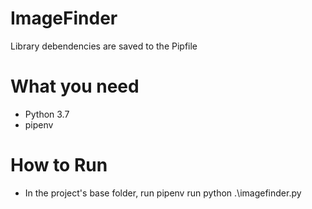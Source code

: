 # ImageFinder

Library debendencies are saved to the Pipfile

# What you need

- Python 3.7
- pipenv

# How to Run 

- In the project's base folder, run pipenv run python .\imagefinder.py